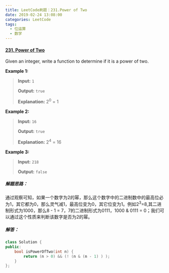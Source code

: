 ```yaml
---
title: LeetCode刷题：231.Power of Two
date: 2019-02-24 13:08:00
categories: LeetCode
tags:
  - 位运算
  - 数学
---
```

#### [231\. Power of Two](https://leetcode-cn.com/problems/power-of-two/)
Given an integer, write a function to determine if it is a power of two.

**Example 1:**
>**Input:** `1`
>
>**Output:** `true `
>
>**Explanation:** 2<sup>0</sup> = 1

**Example 2:**
>**Input:** `16`
>
>**Output:** `true`
>
>**Explanation:** 2<sup>4</sup> = 16

**Example 3:**
>**Input:** `218`
>
>**Output:** `false`

##### 解题思路：
通过观察可知，如果一个数字为2的幂，那么这个数字中的二进制数中的最高位必为1，其它都为0，那么灵气减1，最高位变为0，其它位变为1。例如2<sup>3</sup>=8,其二进制形式为1000，那么8 - 1 = 7，7的二进制形式为0111，1000 & 0111 = 0；我们可以通过这个性质来判断该数字是否为2的幂。
##### 解答：
```cpp
class Solution {
public:
    bool isPowerOfTwo(int n) {
        return (n > 0) && (! (n & (n - 1) ) );
    }
};
```